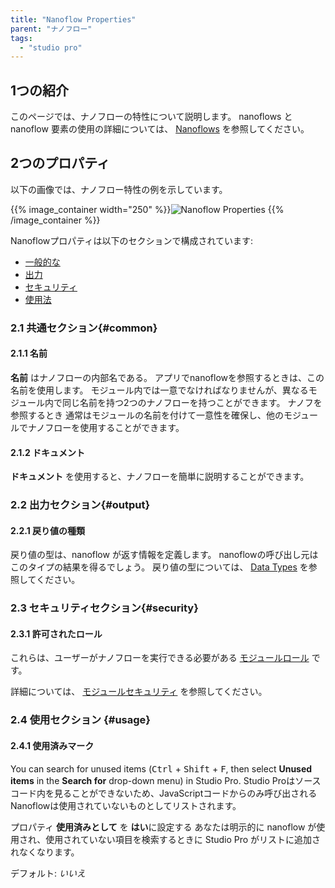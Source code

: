 ```yaml
---
title: "Nanoflow Properties"
parent: "ナノフロー"
tags:
  - "studio pro"
---
```


## 1つの紹介

このページでは、ナノフローの特性について説明します。 nanoflows と nanoflow 要素の使用の詳細については、 [Nanoflows](nanoflows) を参照してください。

## 2つのプロパティ

以下の画像では、ナノフロー特性の例を示しています。

{{% image_container width="250" %}}![Nanoflow Properties](attachments/microflows-and-nanoflows/nanoflow-properties.png)
{{% /image_container %}}

Nanoflowプロパティは以下のセクションで構成されています:

* [一般的な](#common)
* [出力](#output)
* [セキュリティ](#security)
* [使用法](#usage)

### 2.1 共通セクション{#common}

#### 2.1.1 名前

**名前** はナノフローの内部名である。 アプリでnanoflowを参照するときは、この名前を使用します。 モジュール内では一意でなければなりませんが、異なるモジュール内で同じ名前を持つ2つのナノフローを持つことができます。 ナノフを参照するとき 通常はモジュールの名前を付けて一意性を確保し、他のモジュールでナノフローを使用することができます。

#### 2.1.2 ドキュメント

**ドキュメント** を使用すると、ナノフローを簡単に説明することができます。

### 2.2 出力セクション{#output}

#### 2.2.1 戻り値の種類

戻り値の型は、nanoflow が返す情報を定義します。 nanoflowの呼び出し元はこのタイプの結果を得るでしょう。 戻り値の型については、 [Data Types](data-types) を参照してください。

### 2.3 セキュリティセクション{#security}

#### 2.3.1 許可されたロール

これらは、ユーザーがナノフローを実行できる必要がある [モジュールロール](module-security#module-role) です。

詳細については、 [モジュールセキュリティ](module-security) を参照してください。

### 2.4 使用セクション {#usage}

#### 2.4.1 使用済みマーク

You can search for unused items (<kbd>Ctrl</kbd> + <kbd>Shift</kbd> + <kbd>F</kbd>, then select **Unused items** in the **Search for** drop-down menu) in Studio Pro. Studio Proはソースコード内を見ることができないため、JavaScriptコードからのみ呼び出されるNanoflowは使用されていないものとしてリストされます。

プロパティ **使用済みとして** を **はい**に設定する あなたは明示的に nanoflow が使用され、使用されていない項目を検索するときに Studio Pro がリストに追加されなくなります。

デフォルト: *いいえ*
